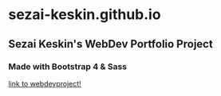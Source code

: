 # sezai-keskin.github.io
## Sezai Keskin's WebDev Portfolio Project

### Made with Bootstrap 4 & Sass

[link to webdevproject!](https://sezai-keskin.github.io/)
